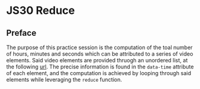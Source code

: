 # JS30 Reduce

## Preface

The purpose of this practice session is the computation of the toal number of hours, minutes and seconds which can be attributed to a series of video elements. Said video elements are provided thruogh an unordered list, at the following [url](https://github.com/wesbos/JavaScript30/blob/master/18%20-%20Adding%20Up%20Times%20with%20Reduce/index-START.html). The precise information is found in the `data-time` attribute of each element, and the computation is achieved by looping through said elements while leveraging the `reduce` function.
